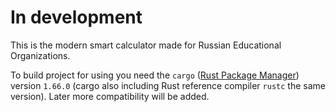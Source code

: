 <!-- Офигеть релизная версия быстрая. Оптимизирующий компилятор просто бомба. -->

# In development
This is the modern smart calculator made for Russian Educational Organizations.

To build project for using you need the `cargo` ([Rust Package Manager](https://docs.rs/cargo/latest/cargo/)) version `1.66.0` (cargo also including Rust reference compiler `rustc` the same version). Later more compatibility will be added.
